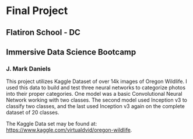 # Final Project
## Flatiron School - DC
## Immersive Data Science Bootcamp
### J. Mark Daniels

This project utilizes Kaggle Dataset of over 14k images of Oregon Wildlife. I used this data to build and test three neural networks to categorize photos into their proper categories. One model was a basic Convolutional Neural Network working with two classes. The second model used Inception v3 to classify two classes, and the last used Inception v3 again on the complete dataset of 20 classes.  

The Kaggle Data set may be found at: https://www.kaggle.com/virtualdvid/oregon-wildlife.
